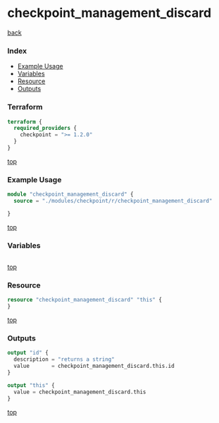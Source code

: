 # checkpoint_management_discard

[back](../checkpoint.md)

### Index

- [Example Usage](#example-usage)
- [Variables](#variables)
- [Resource](#resource)
- [Outputs](#outputs)

### Terraform

```terraform
terraform {
  required_providers {
    checkpoint = ">= 1.2.0"
  }
}
```

[top](#index)

### Example Usage

```terraform
module "checkpoint_management_discard" {
  source = "./modules/checkpoint/r/checkpoint_management_discard"

}
```

[top](#index)

### Variables

```terraform
```

[top](#index)

### Resource

```terraform
resource "checkpoint_management_discard" "this" {
}
```

[top](#index)

### Outputs

```terraform
output "id" {
  description = "returns a string"
  value       = checkpoint_management_discard.this.id
}

output "this" {
  value = checkpoint_management_discard.this
}
```

[top](#index)